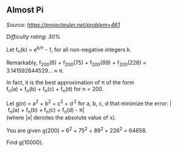 Almost Pi
---------

*Source: https://projecteuler.net/problem=461*


*Difficulty rating: 30%*

Let f<sub>n</sub>(k) = e<sup>k/n</sup> - 1, for all non-negative integers k.

Remarkably, f<sub>200</sub>(6) + f<sub>200</sub>(75) + f<sub>200</sub>(89) + f<sub>200</sub>(226) =
3.141592644529… ≈ π.

In fact, it is the best approximation of π of the form
f<sub>n</sub>(a) + f<sub>n</sub>(b) + f<sub>n</sub>(c) + f<sub>n</sub>(d) for n = 200.

Let g(n) = a<sup>2</sup> + b<sup>2</sup> + c<sup>2</sup> + d<sup> 2</sup> for a, b, c, d that minimize the
error: | f<sub>n</sub>(a) + f<sub>n</sub>(b) + f<sub>n</sub>(c) + f<sub>n</sub>(d) - π|\
 (where |x| denotes the absolute value of x).

You are given g(200) = 6<sup>2</sup> + 75<sup>2</sup> + 89<sup>2</sup> + 226<sup>2</sup> = 64658.

Find g(10000).<sup></sup>
